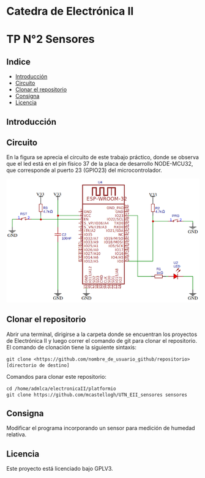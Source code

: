 <h1>Catedra de Electrónica II</h1>
<h1>TP N°2 Sensores</h1>
<h2>Indice</h2>

- [Introducción](#introducción)
- [Circuito](#circuito)
- [Clonar el repositorio](#clonar-el-repositorio)
- [Consigna](#consigna)
- [Licencia](#licencia)


## Introducción


## Circuito
En la figura se aprecia el circuito de este trabajo práctico, donde se observa que el led está en el pin físico 37 de la placa de desarrollo NODE-MCU32, que corresponde al puerto 23 (GPIO23) del microcontrolador.

![Circuito](./figures/circuitoESP32.png)

## Clonar el repositorio
Abrir una terminal, dirigirse a la carpeta donde se encuentran los proyectos de Electrónica II y luego  correr el comando de git para clonar el repositorio.
El comando de clonación tiene la siguiente sintaxis:

```
git clone <https://github.com/nombre_de_usuario_github/repositorio> [directorio de destino]
```
Comandos para clonar este repositorio:
```
cd /home/admlca/electronicaII/platformio
git clone https://github.com/mcastellogh/UTN_EII_sensores sensores
```

## Consigna
Modificar el programa incorporando un sensor para medición de humedad relativa.


## Licencia
Este proyecto está licenciado bajo GPLV3.